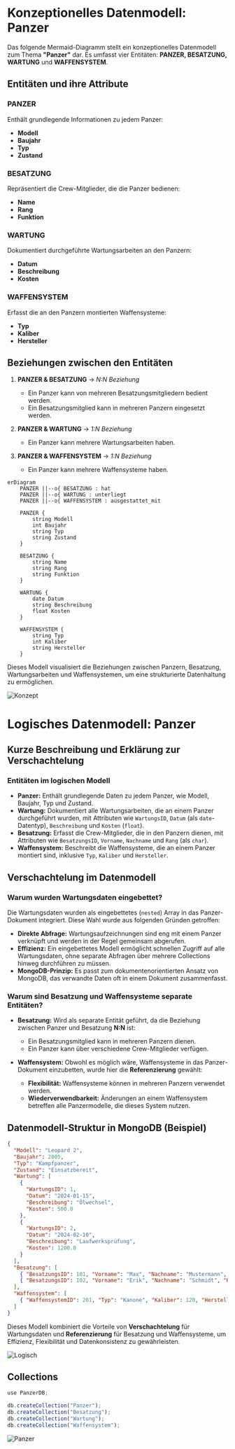 # Konzeptionelles Datenmodell: Panzer

Das folgende Mermaid-Diagramm stellt ein konzeptionelles Datenmodell zum Thema **"Panzer"** dar. Es umfasst vier Entitäten: **PANZER, BESATZUNG, WARTUNG** und **WAFFENSYSTEM**.

## **Entitäten und ihre Attribute**

### **PANZER**
Enthält grundlegende Informationen zu jedem Panzer:
- **Modell**
- **Baujahr**
- **Typ**
- **Zustand**

### **BESATZUNG**
Repräsentiert die Crew-Mitglieder, die die Panzer bedienen:
- **Name**
- **Rang**
- **Funktion**

### **WARTUNG**
Dokumentiert durchgeführte Wartungsarbeiten an den Panzern:
- **Datum**
- **Beschreibung**
- **Kosten**

### **WAFFENSYSTEM**
Erfasst die an den Panzern montierten Waffensysteme:
- **Typ**
- **Kaliber**
- **Hersteller**

## **Beziehungen zwischen den Entitäten**

1. **PANZER & BESATZUNG** → *N:N Beziehung*  
   - Ein Panzer kann von mehreren Besatzungsmitgliedern bedient werden.
   - Ein Besatzungsmitglied kann in mehreren Panzern eingesetzt werden.

2. **PANZER & WARTUNG** → *1:N Beziehung*  
   - Ein Panzer kann mehrere Wartungsarbeiten haben.

3. **PANZER & WAFFENSYSTEM** → *1:N Beziehung*  
   - Ein Panzer kann mehrere Waffensysteme haben.

```mermaid
erDiagram
    PANZER ||--o{ BESATZUNG : hat
    PANZER ||--o{ WARTUNG : unterliegt
    PANZER ||--o{ WAFFENSYSTEM : ausgestattet_mit

    PANZER {
        string Modell
        int Baujahr
        string Typ
        string Zustand
    }
    
    BESATZUNG {
        string Name
        string Rang
        string Funktion
    }
    
    WARTUNG {
        date Datum
        string Beschreibung
        float Kosten
    }
    
    WAFFENSYSTEM {
        string Typ
        int Kaliber
        string Hersteller
    }
```

Dieses Modell visualisiert die Beziehungen zwischen Panzern, Besatzung, Wartungsarbeiten und Waffensystemen, um eine strukturierte Datenhaltung zu ermöglichen.

![Konzept](konzept.png)



# Logisches Datenmodell: Panzer

## **Kurze Beschreibung und Erklärung zur Verschachtelung**

### **Entitäten im logischen Modell**

- **Panzer:** Enthält grundlegende Daten zu jedem Panzer, wie Modell, Baujahr, Typ und Zustand.
- **Wartung:** Dokumentiert alle Wartungsarbeiten, die an einem Panzer durchgeführt wurden, mit Attributen wie `WartungsID`, `Datum` (als `date`-Datentyp), `Beschreibung` und `Kosten` (`float`).
- **Besatzung:** Erfasst die Crew-Mitglieder, die in den Panzern dienen, mit Attributen wie `BesatzungsID`, `Vorname`, `Nachname` und `Rang` (als `char`).
- **Waffensystem:** Beschreibt die Waffensysteme, die an einem Panzer montiert sind, inklusive `Typ`, `Kaliber` und `Hersteller`.

## **Verschachtelung im Datenmodell**

### **Warum wurden Wartungsdaten eingebettet?**
Die Wartungsdaten wurden als eingebettetes (`nested`) Array in das Panzer-Dokument integriert. Diese Wahl wurde aus folgenden Gründen getroffen:

- **Direkte Abfrage:** Wartungsaufzeichnungen sind eng mit einem Panzer verknüpft und werden in der Regel gemeinsam abgerufen.
- **Effizienz:** Ein eingebettetes Modell ermöglicht schnellen Zugriff auf alle Wartungsdaten, ohne separate Abfragen über mehrere Collections hinweg durchführen zu müssen.
- **MongoDB-Prinzip:** Es passt zum dokumentenorientierten Ansatz von MongoDB, das verwandte Daten oft in einem Dokument zusammenfasst.

### **Warum sind Besatzung und Waffensysteme separate Entitäten?**

- **Besatzung:** Wird als separate Entität geführt, da die Beziehung zwischen Panzer und Besatzung **N:N** ist:
  - Ein Besatzungsmitglied kann in mehreren Panzern dienen.
  - Ein Panzer kann über verschiedene Crew-Mitglieder verfügen.

- **Waffensystem:** Obwohl es möglich wäre, Waffensysteme in das Panzer-Dokument einzubetten, wurde hier die **Referenzierung** gewählt:
  - **Flexibilität:** Waffensysteme können in mehreren Panzern verwendet werden.
  - **Wiederverwendbarkeit:** Änderungen an einem Waffensystem betreffen alle Panzermodelle, die dieses System nutzen.

## **Datenmodell-Struktur in MongoDB (Beispiel)**

```json
{
  "Modell": "Leopard 2",
  "Baujahr": 2005,
  "Typ": "Kampfpanzer",
  "Zustand": "Einsatzbereit",
  "Wartung": [
    {
      "WartungsID": 1,
      "Datum": "2024-01-15",
      "Beschreibung": "Ölwechsel",
      "Kosten": 500.0
    },
    {
      "WartungsID": 2,
      "Datum": "2024-02-10",
      "Beschreibung": "Laufwerksprüfung",
      "Kosten": 1200.0
    }
  ],
  "Besatzung": [
    { "BesatzungsID": 101, "Vorname": "Max", "Nachname": "Mustermann", "Rang": "Leutnant" },
    { "BesatzungsID": 102, "Vorname": "Erik", "Nachname": "Schmidt", "Rang": "Feldwebel" }
  ],
  "Waffensystem": [
    { "WaffensystemID": 201, "Typ": "Kanone", "Kaliber": 120, "Hersteller": "Rheinmetall" }
  ]
}
```

Dieses Modell kombiniert die Vorteile von **Verschachtelung** für Wartungsdaten und **Referenzierung** für Besatzung und Waffensysteme, um Effizienz, Flexibilität und Datenkonsistenz zu gewährleisten.


![Logisch](logisch.png)



## **Collections**
```js
use PanzerDB;

db.createCollection("Panzer");
db.createCollection("Besatzung");
db.createCollection("Wartung");
db.createCollection("Waffensystem");
```
![Panzer](panzer.png)